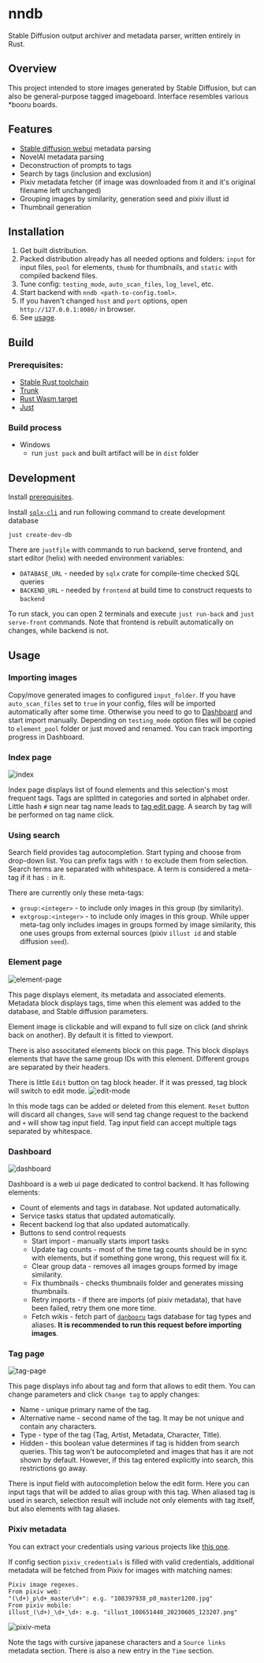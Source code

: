 # nndb
Stable Diffusion output archiver and metadata parser, written entirely in Rust.

## Overview
This project intended to store images generated by Stable Diffusion, but can also
be general-purpose tagged imageboard. Interface resembles various *booru boards.

## Features
 - [Stable diffusion webui](https://github.com/AUTOMATIC1111/stable-diffusion-webui) metadata parsing
 - NovelAI metadata parsing
 - Deconstruction of prompts to tags
 - Search by tags (inclusion and exclusion)
 - Pixiv metadata fetcher (if image was downloaded from it 
 and it's original filename left unchanged)
 - Grouping images by similarity, generation seed and pixiv illust id
 - Thumbnail generation

## Installation
1. Get built distribution.
2. Packed distribution already has all needed options and folders:
   `input` for input files, `pool` for elements, `thumb` for thumbnails,
   and `static` with compiled backend files.
3. Tune config: `testing_mode`, `auto_scan_files`, `log_level`, etc.
4. Start backend with `nndb <path-to-config.toml>`.
5. If you haven't changed `host` and `port` options, open `http://127.0.0.1:8080/` in browser.
6. See [usage](#usage).

## Build
### Prerequisites:
- [Stable Rust toolchain](https://www.rust-lang.org/)
- [Trunk](https://yew.rs/docs/getting-started/introduction)
- [Rust Wasm target](https://yew.rs/docs/getting-started/introduction)
- [Just](https://github.com/casey/just/tree/master)

### Build process
- Windows
  - run `just pack` and built artifact will be in `dist` folder

## Development
Install [prerequisites](#prerequisites).

Install [`sqlx-cli`](https://github.com/launchbadge/sqlx/tree/main/sqlx-cli) and run following 
command to create development database
```
just create-dev-db
```

There are `justfile` with commands to run backend, serve frontend, and start editor (helix) 
with needed environment variables:

 - `DATABASE_URL` - needed by `sqlx` crate for compile-time checked SQL queries
 - `BACKEND_URL` - needed by `frontend` at build time to construct requests to `backend`


To run stack, you can open 2 terminals and execute `just run-back` and `just serve-front`
commands. Note that frontend is rebuilt automatically on changes, while backend is not.

## Usage
### Importing images
Copy/move generated images to configured `input_folder`. If you have `auto_scan_files` 
set to `true` in your config, files will be imported automatically after some time.
Otherwise you need to go to [Dashboard](#dashboard) and start import manually.
Depending on `testing_mode` option files will be copied to `element_pool` folder 
or just moved and renamed.
You can track importing progress in Dashboard.

### Index page
![index](./screenshots/index.jpg)

Index page displays list of found elements and this selection's most frequent tags.
Tags are splitted in categories and sorted in alphabet order.
Little hash `#` sign near tag name leads to [tag edit page](#tag-page).
A search by tag will be performed on tag name click.

### Using search
Search field provides tag autocompletion. Start typing and choose from drop-down list.
You can prefix tags with `!` to exclude them from selection. Search terms are separated with whitespace. 
A term is considered a meta-tag if it has `:` in it. 

There are currently only these meta-tags:
- `group:<integer>` - to include only images in this group (by similarity).
- `extgroup:<integer>` - to include only images in this group. While upper meta-tag only includes 
  images in groups formed by image similarity, this one uses groups from external sources 
  (pixiv `illust id` and stable diffusion `seed`).


### Element page
![element-page](./screenshots/element-page.png)

This page displays element, its metadata and associated elements. Metadata block displays
tags, time when this element was added to the database, and Stable diffusion parameters.

Element image is clickable and will expand to full size on click (and shrink back on another).
By default it is fitted to viewport.

There is also associtated elements block on this page. This block displays elements that have 
the same group IDs with this element. Different groups are separated by their headers.

There is little `Edit` button on tag block header. If it was pressed, tag block will switch to edit mode.
![edit-mode](./screenshots/tag-edit.jpg)

In this mode tags can be added or deleted from this element. `Reset` button will discard all changes,
`Save` will send tag change request to the backend and `+` will show tag input field.
Tag input field can accept multiple tags separated by whitespace. 


### Dashboard
![dashboard](./screenshots/dashboard.jpg)

Dashboard is a web ui page dedicated to control backend. It has following elements:
- Count of elements and tags in database. Not updated automatically.
- Service tasks status that updated automatically.
- Recent backend log that also updated automatically.
- Buttons to send control requests
  - Start import - manually starts import tasks
  - Update tag counts - most of the time tag counts should be in sync with elements,
    but if something gone wrong, this request will fix it.
  - Clear group data - removes all images groups formed by image similarity.
  - Fix thumbnails - checks thumbnails folder and generates missing thumbnails.
  - Retry imports - if there are imports (of pixiv metadata), that have been failed,
    retry them one more time.
  - Fetch wikis - fetch part of [`danbooru`](https://danbooru.donmai.us/tags?commit=Search&search%5Bhide_empty%5D=yes&search%5Border%5D=count) 
    tags database for tag types and aliases.
    **It is recommended to run this request before importing images**.


### Tag page
![tag-page](./screenshots/tag-page.jpg)

This page displays info about tag and form that allows to edit them.
You can change parameters and click `Change tag` to apply changes:
 - Name - unique primary name of the tag. 
 - Alternative name - second name of the tag. It may be not unique and contain any characters.
 - Type - type of the tag (Tag, Artist, Metadata, Character, Title).
 - Hidden - this boolean value determines if tag is hidden from search queries.
   This tag won't be autocompleted and images that has it are not shown by default.
   However, if this tag entered explicitly into search, this restrictions go away.

There is input field with autocompletion below the edit form. Here you can input tags that
will be added to alias group with this tag. When aliased tag is used in search, 
selection result will include not only elements with tag itself, but also elements with tag aliases.

### Pixiv metadata
You can extract your credentials using various projects like [this one](https://github.com/eggplants/get-pixivpy-token).

If config section `pixiv_credentials` is filled with valid credentials, additional metadata will be 
fetched from Pixiv for images with matching names:
```
Pixiv image regexes.
From pixiv web: 
"(\d+)_p\d+_master\d+": e.g. "108397938_p0_master1200.jpg"
From pixiv mobile:
illust_(\d+)_\d+_\d+: e.g. "illust_108651440_20230605_123207.png"
```


![pixiv-meta](./screenshots/pixiv-meta.jpg)

Note the tags with cursive japanese characters and a `Source links` metadata section. 
There is also a new entry in the `Time` section.